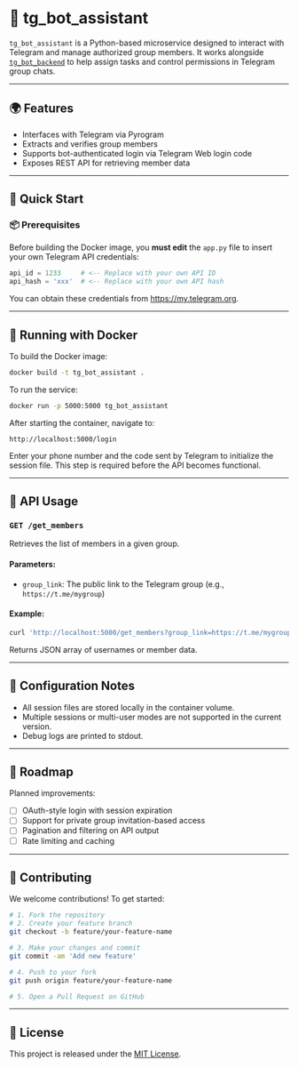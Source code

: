 # 🐍 tg_bot_assistant

`tg_bot_assistant` is a Python-based microservice designed to interact with Telegram and manage authorized group members. It works alongside [`tg_bot_backend`](https://github.com/allenflux/tg_bot_backend) to help assign tasks and control permissions in Telegram group chats.

---

## 🌍 Features

- Interfaces with Telegram via Pyrogram
- Extracts and verifies group members
- Supports bot-authenticated login via Telegram Web login code
- Exposes REST API for retrieving member data

---

## 🚀 Quick Start

### 📦 Prerequisites

Before building the Docker image, you **must edit** the `app.py` file to insert your own Telegram API credentials:

```python
api_id = 1233     # <-- Replace with your own API ID
api_hash = 'xxx'  # <-- Replace with your own API hash
```

You can obtain these credentials from https://my.telegram.org.

---

## 🐳 Running with Docker

To build the Docker image:

```bash
docker build -t tg_bot_assistant .
```

To run the service:

```bash
docker run -p 5000:5000 tg_bot_assistant
```

After starting the container, navigate to:

```
http://localhost:5000/login
```

Enter your phone number and the code sent by Telegram to initialize the session file. This step is required before the API becomes functional.

---

## 📖 API Usage

### `GET /get_members`

Retrieves the list of members in a given group.

#### Parameters:

- `group_link`: The public link to the Telegram group (e.g., `https://t.me/mygroup`)

#### Example:

```bash
curl 'http://localhost:5000/get_members?group_link=https://t.me/mygroup'
```

Returns JSON array of usernames or member data.

---

## 🧾 Configuration Notes

- All session files are stored locally in the container volume.
- Multiple sessions or multi-user modes are not supported in the current version.
- Debug logs are printed to stdout.

---

## 🧭 Roadmap

Planned improvements:

- [ ] OAuth-style login with session expiration
- [ ] Support for private group invitation-based access
- [ ] Pagination and filtering on API output
- [ ] Rate limiting and caching

---

## 🤝 Contributing

We welcome contributions! To get started:

```bash
# 1. Fork the repository
# 2. Create your feature branch
git checkout -b feature/your-feature-name

# 3. Make your changes and commit
git commit -am 'Add new feature'

# 4. Push to your fork
git push origin feature/your-feature-name

# 5. Open a Pull Request on GitHub
```

---

## 📄 License

This project is released under the [MIT License](./LICENSE).
